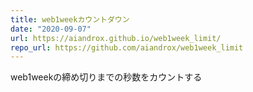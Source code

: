 ```yaml
---
title: web1weekカウントダウン
date: "2020-09-07"
url: https://aiandrox.github.io/web1week_limit/
repo_url: https://github.com/aiandrox/web1week_limit
---
```


web1weekの締め切りまでの秒数をカウントする

